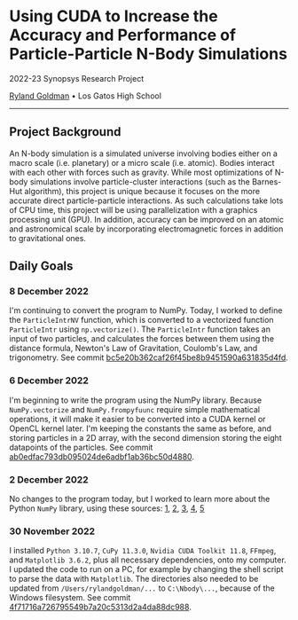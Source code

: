 # Using CUDA to Increase the Accuracy and Performance of Particle-Particle N-Body Simulations

2022-23 Synopsys Research Project

[Ryland Goldman](https://www.rylandgoldman.com/) • Los Gatos High School

---

## Project Background

An N-body simulation is a simulated universe involving bodies either on a macro scale (i.e. planetary) or a micro scale (i.e. atomic). Bodies interact with each other with forces such as gravity. While most optimizations of N-body simulations involve particle-cluster interactions (such as the Barnes-Hut algorithm), this project is unique because it focuses on the more accurate direct particle-particle interactions. As such calculations take lots of CPU time, this project will be using parallelization with a graphics processing unit (GPU). In addition, accuracy can be improved on an atomic and astronomical scale by incorporating electromagnetic forces in addition to gravitational ones.

## Daily Goals

### 8 December 2022

I'm continuing to convert the program to NumPy. Today, I worked to define the `ParticleIntrNV` function, which is converted to a vectorized function `ParticleIntr` using `np.vectorize()`. The `ParticleIntr` function takes an input of two particles, and calculates the forces between them using the distance formula, Newton's Law of Gravitation, Coulomb's Law, and trigonometry. See commit [bc5e20b362caf26f45be8b9451590a631835d4fd](https://github.com/ryland-goldman/n-body-simulation/commit/bc5e20b362caf26f45be8b9451590a631835d4fd).

### 6 December 2022

I'm beginning to write the program using the NumPy library. Because `NumPy.vectorize` and `NumPy.frompyfuunc` require simple mathematical operations, it will make it easier to be converted into a CUDA kernel or OpenCL kernel later. I'm keeping the constants the same as before, and storing particles in a 2D array, with the second dimension storing the eight datapoints of the particles. See commit [ab0edfac793db095024de6adbf1ab36bc50d4880](https://github.com/ryland-goldman/n-body-simulation/commit/ab0edfac793db095024de6adbf1ab36bc50d4880).

### 2 December 2022

No changes to the program today, but I worked to learn more about the Python `NumPy` library, using these sources: [1](https://www.w3schools.com/python/numpy/numpy_ufunc_create_function.asp), [2](https://stackoverflow.com/questions/6768245/difference-between-frompyfunc-and-vectorize-in-numpy), [3](https://docs.scipy.org/doc/numpy-1.14.0/reference/generated/numpy.frompyfunc.html#numpy.frompyfunc), [4](https://numpy.org/doc/stable/reference/generated/numpy.vectorize.html), [5](https://stackoverflow.com/questions/22981845/3-dimensional-array-in-numpy)

### 30 November 2022

I installed `Python 3.10.7`, `CuPy 11.3.0`, `Nvidia CUDA Toolkit 11.8`, `FFmpeg`, and `Matplotlib 3.6.2`, plus all necessary dependencies, onto my computer. I updated the code to run on a PC, for example by changing the shell script to parse the data with `Matplotlib`. The directories also needed to be updated from `/Users/rylandgoldman/...` to `C:\Nbody\...`, because of the Windows filesystem. See commit [4f71716a726795549b7a20c5313d2a4da88dc988](https://github.com/ryland-goldman/n-body-simulation/commit/4f71716a726795549b7a20c5313d2a4da88dc988).
